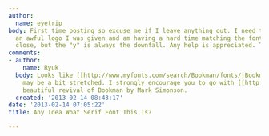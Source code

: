 ```yaml
---
author:
  name: eyetrip
body: First time posting so excuse me if I leave anything out. I need to design around
  an awful logo I was given and am having a hard time matching the font 100%. I get
  close, but the "y" is always the downfall. Any help is appreciated. Thanks in advance![img:sites/default/files/old-images/lynneslogo_6077.jpg]
comments:
- author:
    name: Ryuk
  body: Looks like [[http://www.myfonts.com/search/Bookman/fonts/|Bookman]] to me,
    may be a bit stretched. I strongly encourage you to go with [[http://www.myfonts.com/fonts/marksimonson/bookmania/|Bookmania]],
    beautiful revival of Bookman by Mark Simonson.
  created: '2013-02-14 08:43:17'
date: '2013-02-14 07:05:22'
title: Any Idea What Serif Font This Is?

---
```

